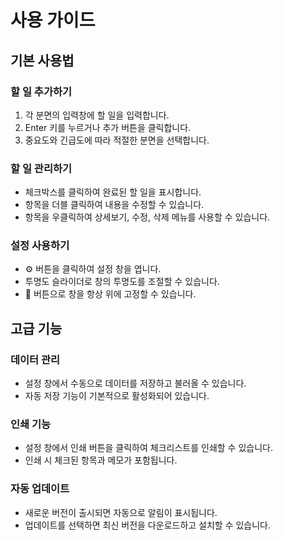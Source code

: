 # 사용 가이드

## 기본 사용법

### 할 일 추가하기
1. 각 분면의 입력창에 할 일을 입력합니다.
2. Enter 키를 누르거나 추가 버튼을 클릭합니다.
3. 중요도와 긴급도에 따라 적절한 분면을 선택합니다.

### 할 일 관리하기
- 체크박스를 클릭하여 완료된 할 일을 표시합니다.
- 항목을 더블 클릭하여 내용을 수정할 수 있습니다.
- 항목을 우클릭하여 상세보기, 수정, 삭제 메뉴를 사용할 수 있습니다.

### 설정 사용하기
- ⚙️ 버튼을 클릭하여 설정 창을 엽니다.
- 투명도 슬라이더로 창의 투명도를 조절할 수 있습니다.
- 📌 버튼으로 창을 항상 위에 고정할 수 있습니다.

## 고급 기능

### 데이터 관리
- 설정 창에서 수동으로 데이터를 저장하고 불러올 수 있습니다.
- 자동 저장 기능이 기본적으로 활성화되어 있습니다.

### 인쇄 기능
- 설정 창에서 인쇄 버튼을 클릭하여 체크리스트를 인쇄할 수 있습니다.
- 인쇄 시 체크된 항목과 메모가 포함됩니다.

### 자동 업데이트
- 새로운 버전이 출시되면 자동으로 알림이 표시됩니다.
- 업데이트를 선택하면 최신 버전을 다운로드하고 설치할 수 있습니다. 